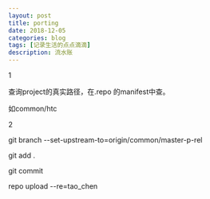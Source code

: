 ```yaml
---
layout: post
title: porting
date: 2018-12-05
categories: blog
tags: [记录生活的点点滴滴]
description: 流水账
---
```


1 

查询project的真实路径，在.repo 的manifest中查。

如common/htc

2

git branch --set-upstream-to=origin/common/master-p-rel

git add .

git commit

repo upload --re=tao_chen



